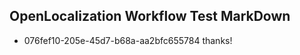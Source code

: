 ## OpenLocalization Workflow Test MarkDown
* 076fef10-205e-45d7-b68a-aa2bfc655784 thanks!

<!--HONumber=Aug16_HO5-->


